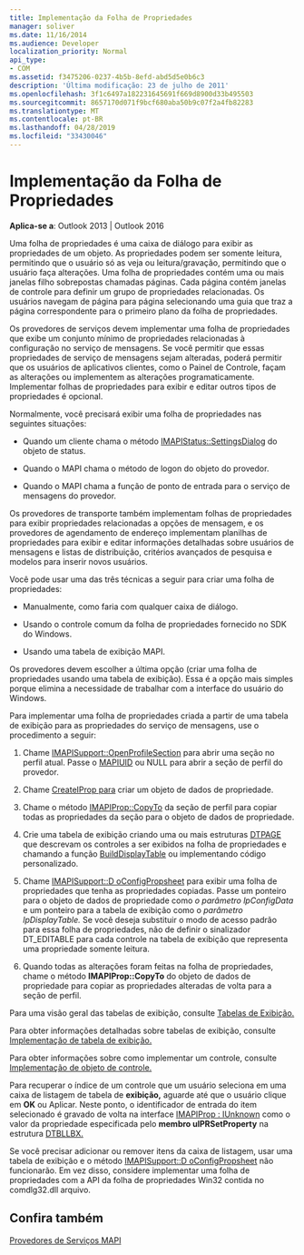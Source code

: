 ```yaml
---
title: Implementação da Folha de Propriedades
manager: soliver
ms.date: 11/16/2014
ms.audience: Developer
localization_priority: Normal
api_type:
- COM
ms.assetid: f3475206-0237-4b5b-8efd-abd5d5e0b6c3
description: 'Última modificação: 23 de julho de 2011'
ms.openlocfilehash: 3f1c6497a182231645691f669d8900d33b495503
ms.sourcegitcommit: 8657170d071f9bcf680aba50b9c07f2a4fb82283
ms.translationtype: MT
ms.contentlocale: pt-BR
ms.lasthandoff: 04/28/2019
ms.locfileid: "33430046"
---
```

# <a name="property-sheet-implementation"></a>Implementação da Folha de Propriedades

  
  
**Aplica-se a**: Outlook 2013 | Outlook 2016 
  
Uma folha de propriedades é uma caixa de diálogo para exibir as propriedades de um objeto. As propriedades podem ser somente leitura, permitindo que o usuário só as veja ou leitura/gravação, permitindo que o usuário faça alterações. Uma folha de propriedades contém uma ou mais janelas filho sobrepostas chamadas páginas. Cada página contém janelas de controle para definir um grupo de propriedades relacionadas. Os usuários navegam de página para página selecionando uma guia que traz a página correspondente para o primeiro plano da folha de propriedades.
  
Os provedores de serviços devem implementar uma folha de propriedades que exibe um conjunto mínimo de propriedades relacionadas à configuração no serviço de mensagens. Se você permitir que essas propriedades de serviço de mensagens sejam alteradas, poderá permitir que os usuários de aplicativos clientes, como o Painel de Controle, façam as alterações ou implementem as alterações programaticamente. Implementar folhas de propriedades para exibir e editar outros tipos de propriedades é opcional. 
  
Normalmente, você precisará exibir uma folha de propriedades nas seguintes situações:
  
- Quando um cliente chama o método [IMAPIStatus::SettingsDialog](imapistatus-settingsdialog.md) do objeto de status. 
    
- Quando o MAPI chama o método de logon do objeto do provedor.
    
- Quando o MAPI chama a função de ponto de entrada para o serviço de mensagens do provedor.
    
Os provedores de transporte também implementam folhas de propriedades para exibir propriedades relacionadas a opções de mensagem, e os provedores de agendamento de endereço implementam planilhas de propriedades para exibir e editar informações detalhadas sobre usuários de mensagens e listas de distribuição, critérios avançados de pesquisa e modelos para inserir novos usuários.
  
Você pode usar uma das três técnicas a seguir para criar uma folha de propriedades:
  
- Manualmente, como faria com qualquer caixa de diálogo.
    
- Usando o controle comum da folha de propriedades fornecido no SDK do Windows.
    
- Usando uma tabela de exibição MAPI.
    
Os provedores devem escolher a última opção (criar uma folha de propriedades usando uma tabela de exibição). Essa é a opção mais simples porque elimina a necessidade de trabalhar com a interface do usuário do Windows. 
  
Para implementar uma folha de propriedades criada a partir de uma tabela de exibição para as propriedades do serviço de mensagens, use o procedimento a seguir:
  
1. Chame [IMAPISupport::OpenProfileSection](imapisupport-openprofilesection.md) para abrir uma seção no perfil atual. Passe o [MAPIUID](mapiuid.md) ou NULL para abrir a seção de perfil do provedor. 
    
2. Chame [CreateIProp para](createiprop.md) criar um objeto de dados de propriedade. 
    
3. Chame o método [IMAPIProp::CopyTo](imapiprop-copyto.md) da seção de perfil para copiar todas as propriedades da seção para o objeto de dados de propriedade. 
    
4. Crie uma tabela de exibição criando uma ou mais estruturas [DTPAGE](dtpage.md) que descrevam os controles a ser exibidos na folha de propriedades e chamando a função [BuildDisplayTable](builddisplaytable.md) ou implementando código personalizado. 
    
5. Chame [IMAPISupport::D oConfigPropsheet](imapisupport-doconfigpropsheet.md) para exibir uma folha de propriedades que tenha as propriedades copiadas. Passe um ponteiro para o objeto de dados de propriedade como _o parâmetro lpConfigData_ e um ponteiro para a tabela de exibição como o _parâmetro lpDisplayTable._ Se você deseja substituir o modo de acesso padrão para essa folha de propriedades, não de definir o sinalizador DT_EDITABLE para cada controle na tabela de exibição que representa uma propriedade somente leitura. 
    
6. Quando todas as alterações foram feitas na folha de propriedades, chame o método **IMAPIProp::CopyTo** do objeto de dados de propriedade para copiar as propriedades alteradas de volta para a seção de perfil. 
    
Para uma visão geral das tabelas de exibição, consulte [Tabelas de Exibição.](display-tables.md) 
  
Para obter informações detalhadas sobre tabelas de exibição, consulte [Implementação de tabela de exibição.](display-table-implementation.md) 
  
Para obter informações sobre como implementar um controle, consulte [Implementação de objeto de controle.](control-object-implementation.md)
  
Para recuperar o índice de um controle que um usuário seleciona em uma caixa de listagem de tabela de **exibição,** aguarde até que o usuário clique em **OK** ou Aplicar. Neste ponto, o identificador de entrada do item selecionado é gravado de volta na interface [IMAPIProp : IUnknown](imapipropiunknown.md) como o valor da propriedade especificada pelo **membro ulPRSetProperty** na estrutura [DTBLLBX.](dtbllbx.md) 
  
Se você precisar adicionar ou remover itens da caixa de listagem, usar uma tabela de exibição e o método [IMAPISupport::D oConfigPropsheet](imapisupport-doconfigpropsheet.md) não funcionarão. Em vez disso, considere implementar uma folha de propriedades com a API da folha de propriedades Win32 contida no comdlg32.dll arquivo. 
  
## <a name="see-also"></a>Confira também



[Provedores de Serviços MAPI](mapi-service-providers.md)

